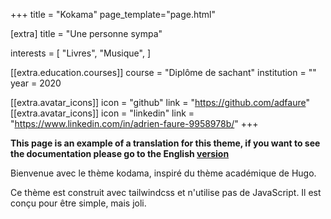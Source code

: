 +++
title = "Kokama"
page_template="page.html"

[extra]
title = "Une personne sympa"

interests = [
  "Livres",
  "Musique",
]

[[extra.education.courses]]
  course = "Diplôme de sachant"
  institution = ""
  year = 2020


[[extra.avatar_icons]]
  icon = "github"
  link = "https://github.com/adfaure"
[[extra.avatar_icons]]
  icon = "linkedin"
  link = "https://www.linkedin.com/in/adrien-faure-9958978b/"
+++

**This page is an example of a translation for this theme, if you want to see the documentation please go to the English [version](/)**

Bienvenue avec le thème kodama, inspiré du thème académique de Hugo.

Ce thème est construit avec tailwindcss et n'utilise pas de JavaScript. Il est conçu pour être simple, mais joli.
